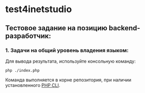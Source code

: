 # test4inetstudio

## Тестовое задание на позицию backend-разработчик:

### 1. Задачи на общий уровень владения языком:

Для вывода результата, используйте консольную команду:

```
php ./index.php
```

Команда выполняется в корне репозитория, при наличии установленного <a href="https://www.php.net/manual/ru/features.commandline.usage.php">PHP CLI</a>.
